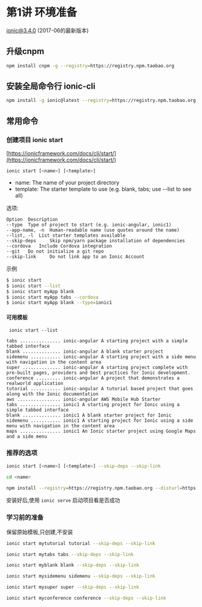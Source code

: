 # 第1讲 环境准备

ionic@3.4.0  (2017-06的最新版本) 

## 升级cnpm

```bash
npm install cnpm -g --registry=https://registry.npm.taobao.org
```

## 安装全局命令行 ionic-cli

```bash
npm install -g ionic@latest --registry=https://registry.npm.taobao.org --disturl=https://npm.taobao.org/dist --sass-binary-site=http://npm.taobao.org/mirrors/node-sass
```


## 常用命令

### 创建项目 ionic start

[https://ionicframework.com/docs/cli/start/](https://ionicframework.com/docs/cli/start/)


```bash
ionic start [<name>] [<template>]
```

- name: 	The name of your project directory
- template: 	The starter template to use (e.g. blank, tabs; use --list to see all)

选项:

```
Option 	Description
--type 	Type of project to start (e.g. ionic-angular, ionic1)
--app-name, -n 	Human-readable name (use quotes around the name)
--list, -l 	List starter templates available
--skip-deps 	Skip npm/yarn package installation of dependencies
--cordova 	Include Cordova integration
--git 	Do not initialize a git repo
--skip-link 	Do not link app to an Ionic Account
```


示例

```bash
$ ionic start 
$ ionic start --list
$ ionic start myApp blank
$ ionic start myApp tabs --cordova
$ ionic start myApp blank --type=ionic1
```


#### 可用模板

```
 ionic start --list
```

```
tabs ............... ionic-angular A starting project with a simple tabbed interface
blank .............. ionic-angular A blank starter project
sidemenu ........... ionic-angular A starting project with a side menu with navigation in the content area
super .............. ionic-angular A starting project complete with pre-built pages, providers and best practices for Ionic development.
conference ......... ionic-angular A project that demonstrates a realworld application
tutorial ........... ionic-angular A tutorial based project that goes along with the Ionic documentation
aws ................ ionic-angular AWS Mobile Hub Starter
tabs ............... ionic1 A starting project for Ionic using a simple tabbed interface
blank .............. ionic1 A blank starter project for Ionic
sidemenu ........... ionic1 A starting project for Ionic using a side menu with navigation in the content area
maps ............... ionic1 An Ionic starter project using Google Maps and a side menu
```


### 推荐的选项

```bash
ionic start [<name>] [<template>] --skip-deps --skip-link 

cd <name>

npm install --registry=https://registry.npm.taobao.org --disturl=https://npm.taobao.org/dist --sass-binary-site=http://npm.taobao.org/mirrors/node-sass


```



安装好后,使用 `ionic serve` 启动项目看是否成功

### 学习前的准备

保留原始模板,只创建,不安装 

```bash
ionic start mytutorial tutorial --skip-deps --skip-link  

ionic start mytabs tabs --skip-deps --skip-link

ionic start myblank blank --skip-deps --skip-link

ionic start mysidemenu sidemenu --skip-deps --skip-link

ionic start mysuper super --skip-deps --skip-link

ionic start myconference conference --skip-deps --skip-link
```